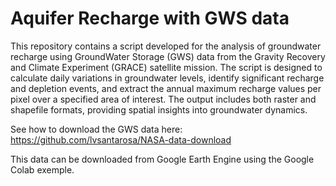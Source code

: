 # Aquifer Recharge with GWS data

This repository contains a script developed for the analysis of groundwater recharge using GroundWater Storage (GWS) data from the Gravity Recovery and Climate Experiment (GRACE) satellite mission. 
The script is designed to calculate daily variations in groundwater levels, identify significant recharge and depletion events, and extract the annual maximum recharge values per pixel over a 
specified area of interest. The output includes both raster and shapefile formats, providing spatial insights into groundwater dynamics.

See how to download the GWS data here:
https://github.com/lvsantarosa/NASA-data-download

This data can be downloaded from Google Earth Engine using the Google Colab exemple.

